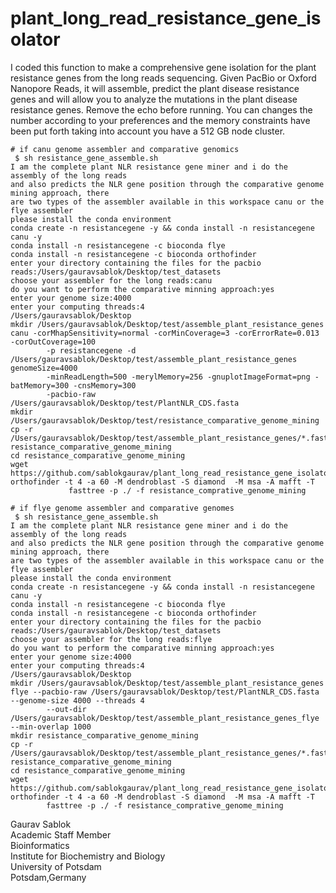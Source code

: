 # plant_long_read_resistance_gene_isolator
I coded this function to make a comprehensive gene isolation for the plant resistance genes from the long reads sequencing. Given PacBio or Oxford Nanopore Reads, it will assemble, predict the plant disease resistance genes and will allow you to analyze the mutations in the plant disease resistance genes. Remove the echo before running. You can changes the number according to your preferences and the memory constraints have been put forth taking into account you have a 512 GB node cluster. 

```
# if canu genome assembler and comparative genomics
 $ sh resistance_gene_assemble.sh
I am the complete plant NLR resistance gene miner and i do the assembly of the long reads
and also predicts the NLR gene position through the comparative genome mining approach, there
are two types of the assembler available in this workspace canu or the flye assembler
please install the conda environment
conda create -n resistancegene -y && conda install -n resistancegene canu -y
conda install -n resistancegene -c bioconda flye
conda install -n resistancegene -c bioconda orthofinder
enter your directory containing the files for the pacbio reads:/Users/gauravsablok/Desktop/test_datasets
choose your assembler for the long reads:canu
do you want to perform the comparative minning approach:yes
enter your genome size:4000
enter your computing threads:4
/Users/gauravsablok/Desktop
mkdir /Users/gauravsablok/Desktop/test/assemble_plant_resistance_genes
canu -corMhapSensitivity=normal -corMinCoverage=3 -corErrorRate=0.013 -corOutCoverage=100
        -p resistancegene -d /Users/gauravsablok/Desktop/test/assemble_plant_resistance_genes genomeSize=4000
        -minReadLength=500 -merylMemory=256 -gnuplotImageFormat=png -batMemory=300 -cnsMemory=300 
        -pacbio-raw /Users/gauravsablok/Desktop/test/PlantNLR_CDS.fasta
mkdir /Users/gauravsablok/Desktop/test/resistance_comparative_genome_mining
cp -r /Users/gauravsablok/Desktop/test/assemble_plant_resistance_genes/*.fasta resistance_comparative_genome_mining
cd resistance_comparative_genome_mining
wget https://github.com/sablokgaurav/plant_long_read_resistance_gene_isolator/blob/main/PlantNLR_CDS.fasta
orthofinder -t 4 -a 60 -M dendroblast -S diamond  -M msa -A mafft -T
             fasttree -p ./ -f resistance_comprative_genome_mining
```
```
# if flye genome assembler and comparative genomes
 $ sh resistance_gene_assemble.sh
I am the complete plant NLR resistance gene miner and i do the assembly of the long reads
and also predicts the NLR gene position through the comparative genome mining approach, there
are two types of the assembler available in this workspace canu or the flye assembler
please install the conda environment
conda create -n resistancegene -y && conda install -n resistancegene canu -y
conda install -n resistancegene -c bioconda flye
conda install -n resistancegene -c bioconda orthofinder
enter your directory containing the files for the pacbio reads:/Users/gauravsablok/Desktop/test_datasets
choose your assembler for the long reads:flye
do you want to perform the comparative minning approach:yes
enter your genome size:4000
enter your computing threads:4
/Users/gauravsablok/Desktop
mkdir /Users/gauravsablok/Desktop/test/assemble_plant_resistance_genes
flye --pacbio-raw /Users/gauravsablok/Desktop/test/PlantNLR_CDS.fasta --genome-size 4000 --threads 4
        --out-dir /Users/gauravsablok/Desktop/test/assemble_plant_resistance_genes_flye --min-overlap 1000
mkdir resistance_comparative_genome_mining
cp -r /Users/gauravsablok/Desktop/test/assemble_plant_resistance_genes/*.fasta resistance_comparative_genome_mining
cd resistance_comparative_genome_mining
wget https://github.com/sablokgaurav/plant_long_read_resistance_gene_isolator/blob/main/PlantNLR_CDS.fasta
orthofinder -t 4 -a 60 -M dendroblast -S diamond  -M msa -A mafft -T
        fasttree -p ./ -f resistance_comprative_genome_mining
```
Gaurav Sablok \
Academic Staff Member \
Bioinformatics \
Institute for Biochemistry and Biology \
University of Potsdam \
Potsdam,Germany
